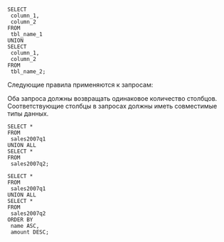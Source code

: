 ```
SELECT
 column_1,
 column_2
FROM
 tbl_name_1
UNION
SELECT
 column_1,
 column_2
FROM
 tbl_name_2;
```
Следующие правила применяются к запросам:

Оба запроса должны возвращать одинаковое количество столбцов.
Соответствующие столбцы в запросах должны иметь совместимые типы данных.

```
SELECT *
FROM
 sales2007q1
UNION ALL
SELECT *
FROM
 sales2007q2;
```
```
SELECT *
FROM
 sales2007q1
UNION ALL
SELECT *
FROM
 sales2007q2
ORDER BY 
 name ASC,
 amount DESC;
```


